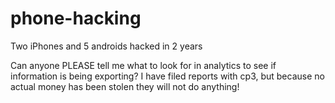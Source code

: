# phone-hacking
Two iPhones and 5 androids hacked in 2 years

Can anyone PLEASE tell me what to look for in analytics to see if information is being exporting? I have filed reports with cp3, but because no actual money has been stolen they will not do anything! 
